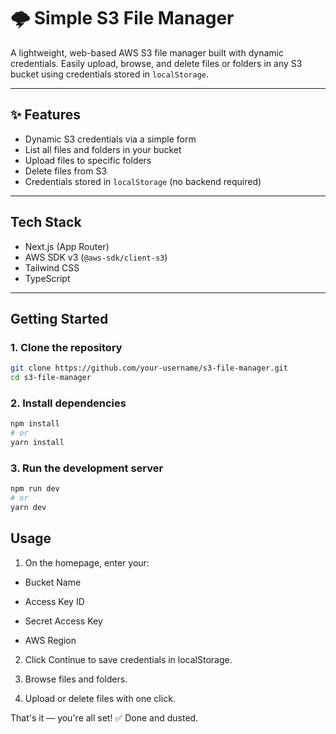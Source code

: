 # 🌩️ Simple S3 File Manager

A lightweight, web-based AWS S3 file manager built with dynamic credentials. Easily upload, browse, and delete files or folders in any S3 bucket using credentials stored in `localStorage`.

---

## ✨ Features

- Dynamic S3 credentials via a simple form
- List all files and folders in your bucket
- Upload files to specific folders
- Delete files from S3
- Credentials stored in `localStorage` (no backend required)

---

## Tech Stack

- Next.js (App Router)
- AWS SDK v3 (`@aws-sdk/client-s3`)
- Tailwind CSS
- TypeScript

---

## Getting Started

### 1. Clone the repository

```bash
git clone https://github.com/your-username/s3-file-manager.git
cd s3-file-manager
```

### 2. Install dependencies

```bash
npm install
# or
yarn install
```

### 3. Run the development server

```bash
npm run dev
# or
yarn dev
```

## Usage

1. On the homepage, enter your:

- Bucket Name

- Access Key ID

- Secret Access Key

- AWS Region

2. Click Continue to save credentials in localStorage.

3. Browse files and folders.

4. Upload or delete files with one click.

That's it — you're all set! ✅ Done and dusted.
